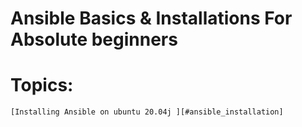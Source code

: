 # Ansible Basics & Installations For Absolute beginners

# Topics: 
    [Installing Ansible on ubuntu 20.04j ][#ansible_installation]
